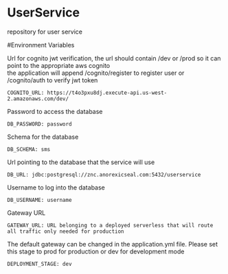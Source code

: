 # UserService
repository for user service

#Environment Variables

Url for cognito jwt verification, the url should contain /dev or /prod so it can point to the appropriate aws cognito  
the application will append /cognito/register to register user or /cognito/auth to verify jwt token

```COGNITO_URL: https://t4o3pxu8dj.execute-api.us-west-2.amazonaws.com/dev/ ```

Password to access the database

```DB_PASSWORD: password```

Schema for the database 

```DB_SCHEMA: sms```

Url pointing to the database that the service will use

```DB_URL: jdbc:postgresql://znc.anorexicseal.com:5432/userservice```

Username to log into the database 

```DB_USERNAME: username```

Gateway URL

```GATEWAY_URL: URL belonging to a deployed serverless that will route all traffic only needed for production```

The default gateway can be changed in the application.yml file.
Please set this stage to prod for production or dev for development mode

```DEPLOYMENT_STAGE: dev```
